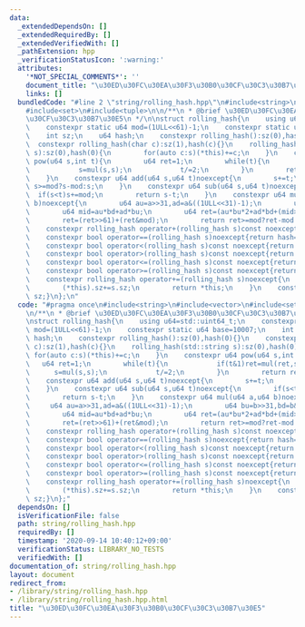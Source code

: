 ```yaml
---
data:
  _extendedDependsOn: []
  _extendedRequiredBy: []
  _extendedVerifiedWith: []
  _pathExtension: hpp
  _verificationStatusIcon: ':warning:'
  attributes:
    '*NOT_SPECIAL_COMMENTS*': ''
    document_title: "\u30ED\u30FC\u30EA\u30F3\u30B0\u30CF\u30C3\u30B7\u30E5"
    links: []
  bundledCode: "#line 2 \"string/rolling_hash.hpp\"\n#include<string>\n#include<vector>\n\
    #include<set>\n#include<tuple>\n\n/**\n * @brief \u30ED\u30FC\u30EA\u30F3\u30B0\
    \u30CF\u30C3\u30B7\u30E5\n */\n\nstruct rolling_hash{\n    using u64=std::uint64_t;\n\
    \    constexpr static u64 mod=(1ULL<<61)-1;\n    constexpr static u64 base=10007;\n\
    \    int sz;\n    u64 hash;\n    constexpr rolling_hash():sz(0),hash(0){}\n  \
    \  constexpr rolling_hash(char c):sz(1),hash(c){}\n    rolling_hash(std::string\
    \ s):sz(0),hash(0){\n        for(auto c:s)(*this)+=c;\n    }\n    constexpr u64\
    \ pow(u64 s,int t){\n        u64 ret=1;\n        while(t){\n            if(t&1)ret=mul(ret,s);\n\
    \            s=mul(s,s);\n            t/=2;\n        }\n        return ret;\n\
    \    }\n    constexpr u64 add(u64 s,u64 t)noexcept{\n        s+=t;\n        return\
    \ s>=mod?s-mod:s;\n    }\n    constexpr u64 sub(u64 s,u64 t)noexcept{\n      \
    \  if(s<t)s+=mod;\n        return s-t;\n    }\n    constexpr u64 mul(u64 a,u64\
    \ b)noexcept{\n        u64 au=a>>31,ad=a&((1ULL<<31)-1);\n        u64 bu=b>>31,bd=b&((1ULL<<31)-1);\n\
    \        u64 mid=au*bd+ad*bu;\n        u64 ret=(au*bu*2+ad*bd+(mid>>30)+((mid&((1ULL<<30)-1))<<31));\n\
    \        ret=(ret>>61)+(ret&mod);\n        return ret>=mod?ret-mod:ret;\n    }\n\
    \    constexpr rolling_hash operator+(rolling_hash s)const noexcept{return rolling_hash(*this)+=s;}\n\
    \    constexpr bool operator==(rolling_hash s)noexcept{return hash==s.hash&&sz==s.sz;}\n\
    \    constexpr bool operator<(rolling_hash s)const noexcept{return std::make_pair(hash,sz)<std::make_pair(s.hash,s.sz);}\n\
    \    constexpr bool operator>(rolling_hash s)const noexcept{return std::make_pair(hash,sz)>std::make_pair(s.hash,s.sz);}\n\
    \    constexpr bool operator<=(rolling_hash s)const noexcept{return std::make_pair(hash,sz)<=std::make_pair(s.hash,s.sz);}\n\
    \    constexpr bool operator>=(rolling_hash s)const noexcept{return std::make_pair(hash,sz)>=std::make_pair(s.hash,s.sz);}\n\
    \    constexpr rolling_hash operator+=(rolling_hash s)noexcept{\n        (*this).hash=add((*this).hash*pow(base,s.sz),s.hash);\n\
    \        (*this).sz+=s.sz;\n        return *this;\n    }\n    constexpr int size(){return\
    \ sz;}\n};\n"
  code: "#pragma once\n#include<string>\n#include<vector>\n#include<set>\n#include<tuple>\n\
    \n/**\n * @brief \u30ED\u30FC\u30EA\u30F3\u30B0\u30CF\u30C3\u30B7\u30E5\n */\n\
    \nstruct rolling_hash{\n    using u64=std::uint64_t;\n    constexpr static u64\
    \ mod=(1ULL<<61)-1;\n    constexpr static u64 base=10007;\n    int sz;\n    u64\
    \ hash;\n    constexpr rolling_hash():sz(0),hash(0){}\n    constexpr rolling_hash(char\
    \ c):sz(1),hash(c){}\n    rolling_hash(std::string s):sz(0),hash(0){\n       \
    \ for(auto c:s)(*this)+=c;\n    }\n    constexpr u64 pow(u64 s,int t){\n     \
    \   u64 ret=1;\n        while(t){\n            if(t&1)ret=mul(ret,s);\n      \
    \      s=mul(s,s);\n            t/=2;\n        }\n        return ret;\n    }\n\
    \    constexpr u64 add(u64 s,u64 t)noexcept{\n        s+=t;\n        return s>=mod?s-mod:s;\n\
    \    }\n    constexpr u64 sub(u64 s,u64 t)noexcept{\n        if(s<t)s+=mod;\n\
    \        return s-t;\n    }\n    constexpr u64 mul(u64 a,u64 b)noexcept{\n   \
    \     u64 au=a>>31,ad=a&((1ULL<<31)-1);\n        u64 bu=b>>31,bd=b&((1ULL<<31)-1);\n\
    \        u64 mid=au*bd+ad*bu;\n        u64 ret=(au*bu*2+ad*bd+(mid>>30)+((mid&((1ULL<<30)-1))<<31));\n\
    \        ret=(ret>>61)+(ret&mod);\n        return ret>=mod?ret-mod:ret;\n    }\n\
    \    constexpr rolling_hash operator+(rolling_hash s)const noexcept{return rolling_hash(*this)+=s;}\n\
    \    constexpr bool operator==(rolling_hash s)noexcept{return hash==s.hash&&sz==s.sz;}\n\
    \    constexpr bool operator<(rolling_hash s)const noexcept{return std::make_pair(hash,sz)<std::make_pair(s.hash,s.sz);}\n\
    \    constexpr bool operator>(rolling_hash s)const noexcept{return std::make_pair(hash,sz)>std::make_pair(s.hash,s.sz);}\n\
    \    constexpr bool operator<=(rolling_hash s)const noexcept{return std::make_pair(hash,sz)<=std::make_pair(s.hash,s.sz);}\n\
    \    constexpr bool operator>=(rolling_hash s)const noexcept{return std::make_pair(hash,sz)>=std::make_pair(s.hash,s.sz);}\n\
    \    constexpr rolling_hash operator+=(rolling_hash s)noexcept{\n        (*this).hash=add((*this).hash*pow(base,s.sz),s.hash);\n\
    \        (*this).sz+=s.sz;\n        return *this;\n    }\n    constexpr int size(){return\
    \ sz;}\n};"
  dependsOn: []
  isVerificationFile: false
  path: string/rolling_hash.hpp
  requiredBy: []
  timestamp: '2020-09-14 10:40:12+09:00'
  verificationStatus: LIBRARY_NO_TESTS
  verifiedWith: []
documentation_of: string/rolling_hash.hpp
layout: document
redirect_from:
- /library/string/rolling_hash.hpp
- /library/string/rolling_hash.hpp.html
title: "\u30ED\u30FC\u30EA\u30F3\u30B0\u30CF\u30C3\u30B7\u30E5"
---
```

